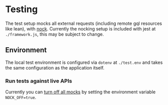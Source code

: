 # Testing
The test setup mocks all external requests (including remote gql resources like lean), with [nock](https://github.com/nock/nock).
Currently the nocking setup is included with jest at `./framework.js`, this may be subject to change.

## Environment
The local test environment is configured via `dotenv` at `./test.env` and takes the same configuration as the application itself.

### Run tests against live APIs
Currently you can [turn off all mocks](https://github.com/nock/nock#turning-nock-off-experimental) by setting the environment variable `NOCK_OFF=true`.